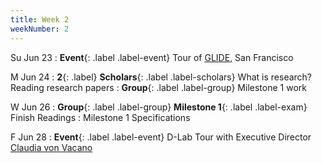 ```yaml
---
title: Week 2
weekNumber: 2
---
```


Su Jun 23
: **Event**{: .label .label-event} Tour of [GLIDE](https://www.glide.org/), San Francisco

M Jun 24
: **2**{: .label} **Scholars**{: .label .label-scholars} What is research? Reading research papers
: **Group**{: .label .label-group} Milestone 1 work

W Jun 26
: **Group**{: .label .label-group} **Milestone 1**{: .label .label-exam} Finish Readings
  : Milestone 1 Specifications

F Jun 28
: **Event**{: .label .label-event} D-Lab Tour with Executive Director [Claudia von Vacano](https://cdss.berkeley.edu/people/claudia-von-vacano-0)
